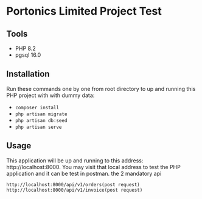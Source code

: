 # Portonics Limited Project Test


## Tools
- PHP 8.2
- pgsql 16.0

## Installation
Run these commands one by one from root directory to up and running this PHP project with  with dummy data:

- `composer install`
- `php artisan migrate`
- `php artisan db:seed`
- `php artisan serve`

## Usage
This application will be up and running to this address: http://localhost:8000. You may visit that local address to test the PHP application and it can be test in postman. the 2 mandatory api
```
http://localhost:8000/api/v1/orders(post request)
http://localhost:8000/api/v1/invoice(post request)
```
